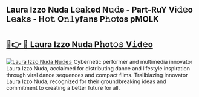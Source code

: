 ## Laura Izzo Nuda L𝚎a𝚔ed N𝚞𝚍e - Part-RuY Vi𝚍𝚎o L𝚎a𝚔s - H𝚘𝚝 O𝚗𝚕yf𝚊ns P𝚑𝚘tos pMOLK

# <h2><a href="http://kfc2m5.oniu.top/?m=Laura+Izzo+Nuda">🔗👉 🔴 Laura Izzo Nuda P𝚑ot𝚘𝚜 V𝚒d𝚎o</a></h2>

[![Laura Izzo Nuda Nu𝚍e𝚜](https://i.imgur.com/0qMVB7G.gif)](http://kfc2m5.oniu.top/?m=Laura+Izzo+Nuda)
Cybernetic performer and multimedia innovator Laura Izzo Nuda, acclaimed for distributing dance and lifestyle inspiration through viral dance sequences and compact films. Trailblazing innovator Laura Izzo Nuda, recognized for their groundbreaking ideas and commitment to creating a better future for all.  
